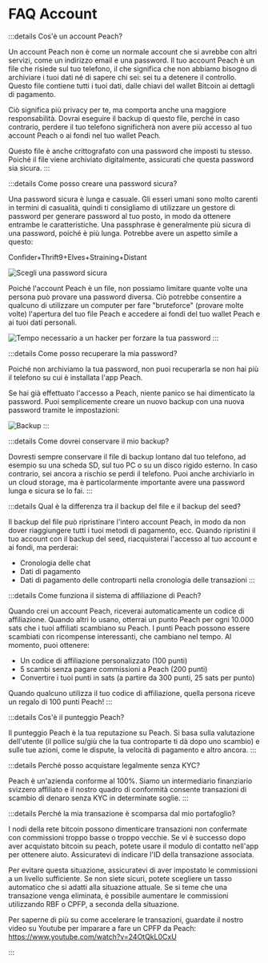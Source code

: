 # FAQ Account

:::details Cos'è un account Peach?

Un account Peach non è come un normale account che si avrebbe con altri servizi, come un indirizzo email e una password. Il tuo account Peach è un file che risiede sul tuo telefono, il che significa che non abbiamo bisogno di archiviare i tuoi dati né di sapere chi sei: sei tu a detenere il controllo. Questo file contiene tutti i tuoi dati, dalle chiavi del wallet Bitcoin ai dettagli di pagamento.

Ciò significa più privacy per te, ma comporta anche una maggiore responsabilità. Dovrai eseguire il backup di questo file, perché in caso contrario, perdere il tuo telefono significherà non avere più accesso al tuo account Peach o ai fondi nel tuo wallet Peach.

Questo file è anche crittografato con una password che imposti tu stesso. Poiché il file viene archiviato digitalmente, assicurati che questa password sia sicura.
:::

:::details Come posso creare una password sicura?

Una password sicura è lunga e casuale. Gli esseri umani sono molto carenti in termini di casualità, quindi ti consigliamo di utilizzare un gestore di password per generare password al tuo posto, in modo da ottenere entrambe le caratteristiche. Una passphrase è generalmente più sicura di una password, poiché è più lunga. Potrebbe avere un aspetto simile a questo:

Confider+Thrift9+Elves+Straining+Distant

![Scegli una password sicura](/img/faq/account/StrongPassword.png)

Poiché l'account Peach è un file, non possiamo limitare quante volte una persona può provare una password diversa. Ciò potrebbe consentire a qualcuno di utilizzare un computer per fare "bruteforce" (provare molte volte) l'apertura del tuo file Peach e accedere ai fondi del tuo wallet Peach e ai tuoi dati personali.

![Tempo necessario a un hacker per forzare la tua password](/img/faq/account/PWBruteForce.png)
:::

:::details Come posso recuperare la mia password?

Poiché non archiviamo la tua password, non puoi recuperarla se non hai più il telefono su cui è installata l'app Peach.

Se hai già effettuato l'accesso a Peach, niente panico se hai dimenticato la password. Puoi semplicemente creare un nuovo backup con una nuova password tramite le impostazioni:

![Backup](/img/faq/account/backups.png)
:::

:::details Come dovrei conservare il mio backup?

Dovresti sempre conservare il file di backup lontano dal tuo telefono, ad esempio su una scheda SD, sul tuo PC o su un disco rigido esterno. In caso contrario, sei ancora a rischio se perdi il telefono. Puoi anche archiviarlo in un cloud storage, ma è particolarmente importante avere una password lunga e sicura se lo fai.
:::

:::details Qual è la differenza tra il backup del file e il backup del seed?

Il backup del file può ripristinare l'intero account Peach, in modo da non dover riaggiungere tutti i tuoi metodi di pagamento, ecc. Quando ripristini il tuo account con il backup del seed, riacquisterai l'accesso al tuo account e ai fondi, ma perderai:

- Cronologia delle chat
- Dati di pagamento
- Dati di pagamento delle controparti nella cronologia delle transazioni
  :::

:::details Come funziona il sistema di affiliazione di Peach?

Quando crei un account Peach, riceverai automaticamente un codice di affiliazione. Quando altri lo usano, otterrai un punto Peach per ogni 10.000 sats che i tuoi affiliati scambiano su Peach. I punti Peach possono essere scambiati con ricompense interessanti, che cambiano nel tempo. Al momento, puoi ottenere:

- Un codice di affiliazione personalizzato (100 punti)
- 5 scambi senza pagare commissioni a Peach (200 punti)
- Convertire i tuoi punti in sats (a partire da 300 punti, 25 sats per punto)

Quando qualcuno utilizza il tuo codice di affiliazione, quella persona riceve un regalo di 100 punti Peach!
:::

:::details Cos'è il punteggio Peach?

Il punteggio Peach è la tua reputazione su Peach. Si basa sulla valutazione dell'utente (il pollice su/giù che la tua controparte ti dà dopo uno scambio) e sulle tue azioni, come le dispute, la velocità di pagamento e altro ancora.
:::

:::details Perché posso acquistare legalmente senza KYC?

Peach è un'azienda conforme al 100%. Siamo un intermediario finanziario svizzero affiliato e il nostro quadro di conformità consente transazioni di scambio di denaro senza KYC in determinate soglie.
:::

:::details Perché la mia transazione è scomparsa dal mio portafoglio?

I nodi della rete bitcoin possono dimenticare transazioni non confermate con commissioni troppo basse o troppo vecchie.
Se vi è successo dopo aver acquistato bitcoin su peach, potete usare il modulo di contatto nell'app per ottenere aiuto. Assicuratevi di indicare l'ID della transazione associata.

Per evitare questa situazione, assicuratevi di aver impostato le commissioni a un livello sufficiente. Se non siete sicuri, potete scegliere un tasso automatico che si adatti alla situazione attuale.
Se si teme che una transazione venga eliminata, è possibile aumentare le commissioni utilizzando RBF o CPFP, a seconda della situazione.

Per saperne di più su come accelerare le transazioni, guardate il nostro video su Youtube per imparare a fare un CPFP da Peach: https://www.youtube.com/watch?v=24OtQkL0CxU

:::
